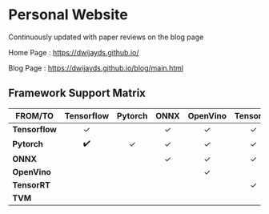 # Personal Website

Continuously updated with paper reviews on the blog page

Home Page : https://dwijayds.github.io/

Blog Page : https://dwijayds.github.io/blog/main.html

## Framework Support Matrix

| FROM/TO          | Tensorflow  | Pytorch     | ONNX        | OpenVino    | TensorRT    | TVM         |
| -----------      | :---------: | :---------: | :---------: | :---------: | :---------: | :---------: |
| **Tensorflow**   | &check;     |             | &check;     | &check;     | &check;     | &check;     |
| **Pytorch**      | :heavy_check_mark:            | &check;     | &check;     | &check;     | &check;     | &check;     |
| **ONNX**         |             |             | &check;     | &check;     | &check;     | &check;     |
| **OpenVino**     |             |             |             | &check;     |             |             |
| **TensorRT**     |             |             |             |             | &check;     |             |
| **TVM**          |             |             |             |             |             | &check;     |